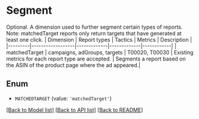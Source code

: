 # Segment

Optional. A dimension used to further segment certain types of reports.  Note: matchedTarget reports only return targets that have generated at least one click. | Dimension | Report types | Tactics | Metrics | Description | |---------|------------------|-------------|-------------|------------| | matchedTarget | campaigns, adGroups, targets | T00020, T00030 | Existing metrics for each report type are accepted. |  Segments a report based on the ASIN of the product page where the ad appeared.|

## Enum

* `MATCHEDTARGET` (value: `'matchedTarget'`)

[[Back to Model list]](../README.md#documentation-for-models) [[Back to API list]](../README.md#documentation-for-api-endpoints) [[Back to README]](../README.md)


